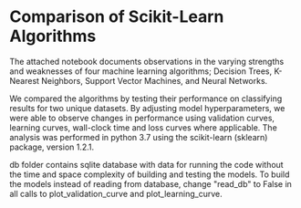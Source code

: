 # Comparison of Scikit-Learn Algorithms
The attached notebook documents observations in the varying strengths and weaknesses of four machine learning algorithms; Decision Trees, K-Nearest Neighbors, Support Vector Machines, and Neural Networks.

We compared the algorithms by testing their performance on classifying results for two unique datasets. By adjusting model hyperparameters, we were able to observe changes in performance using validation curves, learning curves, wall-clock time and loss curves where applicable. The analysis was performed in python 3.7 using the scikit-learn (sklearn) package, version 1.2.1.

db folder contains sqlite database with data for running the code without the time and space complexity of building and testing the models. To build the models instead of reading from database, change "read_db" to False in all calls to plot_validation_curve and plot_learning_curve.
